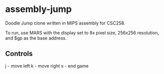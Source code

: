 # assembly-jump
Doodle Jump clone written in MIPS assembly for CSC258.

To run, use MARS with the display set to 8x pixel size, 256x256 resolution, and $gp as the base address.

## Controls
j - move left
k - move right
s - end game
